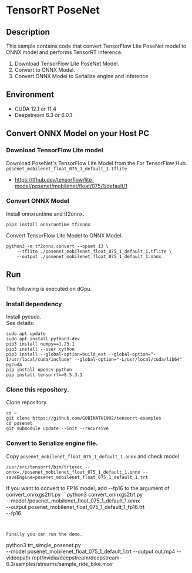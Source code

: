 # TensorRT PoseNet

## Description
This sample contains code that convert TensorFlow Lite PoseNet model to ONNX model and performs TensorRT inference.
1. Download TensorFlow Lite PoseNet Model.
2. Convert to ONNX Model.
3. Convert ONNX Model to Serialize engine and inference .

## Environment
- CUDA 12.1 or 11.4
- Deepstream 6.3 or 6.0.1 

## Convert ONNX Model on your Host PC

### Download TensorFlow Lite model
Download PoseNet's TensorFlow Lite Model from the For TensorFlow Hub.  
`posenet_mobilenet_float_075_1_default_1.tflite`
- https://tfhub.dev/tensorflow/lite-model/posenet/mobilenet/float/075/1/default/1


### Convert ONNX Model

Install onnxruntime and tf2onnx.
```
pip3 install onnxruntime tf2onnx
```

Convert TensorFlow Lite Model to ONNX Model.  
```
python3 -m tf2onnx.convert --opset 13 \
    --tflite ./posenet_mobilenet_float_075_1_default_1.tflite \
    --output ./posenet_mobilenet_float_075_1_default_1.onnx
```

## Run 

The following is executed on dGpu.

### Install dependency
Install pycuda.  
See details:
```
sudo apt update
sudo apt install python3-dev
pip3 install numpy==1.23.1
pip3 install --user cython
pip3 install --global-option=build_ext --global-option="-I/usr/local/cuda/include" --global-option="-L/usr/local/cuda/lib64" pycuda
pip install opencv-python
pip install tensorrt==8.5.3.1 
```

### Clone this repository.
Clone repository.
```
cd ~
git clone https://github.com/GOBINATH1992/tensorrt-examples
cd posenet
git submodule update --init --recursive
```

### Convert to Serialize engine file.
Copy `posenet_mobilenet_float_075_1_default_1.onnx` and check model.
```
/usr/src/tensorrt/bin/trtexec --onnx=./posenet_mobilenet_float_075_1_default_1.onnx --saveEngine=posenet_mobilenet_float_075_1_default_1.trt
```

If you want to convert to FP16 model, add --fp16 to the argument of convert_onnxgs2trt.py
``
python3 convert_onnxgs2trt.py \
    --model /posenet_mobilenet_float_075_1_default_1.onnx \
    --output posenet_mobilenet_float_075_1_default_1_fp16.trt \
    --fp16
```


Finally you can run the demo.
```
python3 trt_simgle_posenet.py \
    --model posenet_mobilenet_float_075_1_default_1.trt  --output out.mp4 --videopath /opt/nvidia/deepstream/deepstream-6.3/samples/streams/sample_ride_bike.mov
```

